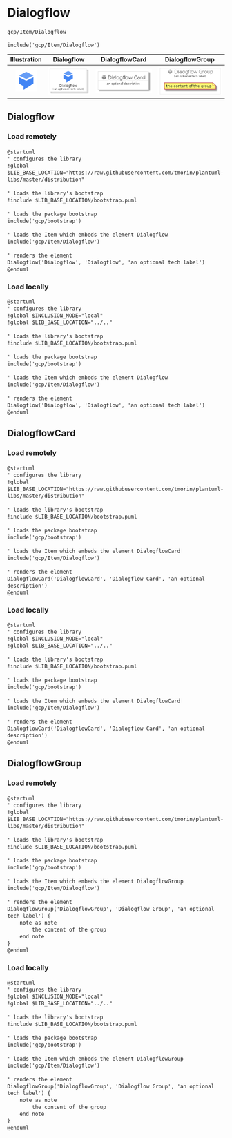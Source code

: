 # Dialogflow


```text
gcp/Item/Dialogflow
```

```text
include('gcp/Item/Dialogflow')
```



| Illustration | Dialogflow | DialogflowCard | DialogflowGroup |
| :---: | :---: | :---: | :---: |
| ![illustration for Illustration](../../gcp/Item/Dialogflow.png) | ![illustration for Dialogflow](../../gcp/Item/Dialogflow.Local.png) | ![illustration for DialogflowCard](../../gcp/Item/DialogflowCard.Local.png) | ![illustration for DialogflowGroup](../../gcp/Item/DialogflowGroup.Local.png) |




## Dialogflow

### Load remotely
```plantuml
@startuml
' configures the library
!global $LIB_BASE_LOCATION="https://raw.githubusercontent.com/tmorin/plantuml-libs/master/distribution"

' loads the library's bootstrap
!include $LIB_BASE_LOCATION/bootstrap.puml

' loads the package bootstrap
include('gcp/bootstrap')

' loads the Item which embeds the element Dialogflow
include('gcp/Item/Dialogflow')

' renders the element
Dialogflow('Dialogflow', 'Dialogflow', 'an optional tech label')
@enduml
```

### Load locally
```plantuml
@startuml
' configures the library
!global $INCLUSION_MODE="local"
!global $LIB_BASE_LOCATION="../.."

' loads the library's bootstrap
!include $LIB_BASE_LOCATION/bootstrap.puml

' loads the package bootstrap
include('gcp/bootstrap')

' loads the Item which embeds the element Dialogflow
include('gcp/Item/Dialogflow')

' renders the element
Dialogflow('Dialogflow', 'Dialogflow', 'an optional tech label')
@enduml
```

## DialogflowCard

### Load remotely
```plantuml
@startuml
' configures the library
!global $LIB_BASE_LOCATION="https://raw.githubusercontent.com/tmorin/plantuml-libs/master/distribution"

' loads the library's bootstrap
!include $LIB_BASE_LOCATION/bootstrap.puml

' loads the package bootstrap
include('gcp/bootstrap')

' loads the Item which embeds the element DialogflowCard
include('gcp/Item/Dialogflow')

' renders the element
DialogflowCard('DialogflowCard', 'Dialogflow Card', 'an optional description')
@enduml
```

### Load locally
```plantuml
@startuml
' configures the library
!global $INCLUSION_MODE="local"
!global $LIB_BASE_LOCATION="../.."

' loads the library's bootstrap
!include $LIB_BASE_LOCATION/bootstrap.puml

' loads the package bootstrap
include('gcp/bootstrap')

' loads the Item which embeds the element DialogflowCard
include('gcp/Item/Dialogflow')

' renders the element
DialogflowCard('DialogflowCard', 'Dialogflow Card', 'an optional description')
@enduml
```

## DialogflowGroup

### Load remotely
```plantuml
@startuml
' configures the library
!global $LIB_BASE_LOCATION="https://raw.githubusercontent.com/tmorin/plantuml-libs/master/distribution"

' loads the library's bootstrap
!include $LIB_BASE_LOCATION/bootstrap.puml

' loads the package bootstrap
include('gcp/bootstrap')

' loads the Item which embeds the element DialogflowGroup
include('gcp/Item/Dialogflow')

' renders the element
DialogflowGroup('DialogflowGroup', 'Dialogflow Group', 'an optional tech label') {
    note as note
        the content of the group
    end note
}
@enduml
```

### Load locally
```plantuml
@startuml
' configures the library
!global $INCLUSION_MODE="local"
!global $LIB_BASE_LOCATION="../.."

' loads the library's bootstrap
!include $LIB_BASE_LOCATION/bootstrap.puml

' loads the package bootstrap
include('gcp/bootstrap')

' loads the Item which embeds the element DialogflowGroup
include('gcp/Item/Dialogflow')

' renders the element
DialogflowGroup('DialogflowGroup', 'Dialogflow Group', 'an optional tech label') {
    note as note
        the content of the group
    end note
}
@enduml
```

